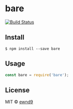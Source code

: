 # bare

[![Build Status](https://travis-ci.org/ewnd9/bare.svg?branch=master)](https://travis-ci.org/ewnd9/bare)

## Install

```
$ npm install --save bare
```

## Usage

```js
const bare = require('bare');
```

## License

MIT © [ewnd9](http://ewnd9.com)
